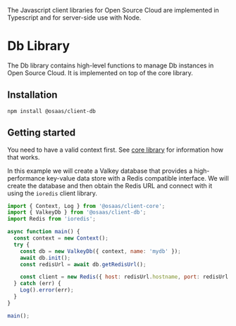 The Javascript client libraries for Open Source Cloud are implemented in Typescript and for server-side use with Node.

# Db Library

The Db library contains high-level functions to manage Db instances in Open Source Cloud. It is implemented on top of the core library.

## Installation

```
npm install @osaas/client-db
```

## Getting started

You need to have a valid context first. See [core library](./javascript.md) for information how that works.

In this example we will create a Valkey database that provides a high-performance key-value data store with a Redis compatible interface. We will create the database and then obtain the Redis URL and connect with it using the `ioredis` client library.

```javascript
import { Context, Log } from '@osaas/client-core';
import { ValkeyDb } from '@osaas/client-db';
import Redis from 'ioredis';

async function main() {
  const context = new Context();
  try {
    const db = new ValkeyDb({ context, name: 'mydb' });
    await db.init();
    const redisUrl = await db.getRedisUrl();

    const client = new Redis({ host: redisUrl.hostname, port: redisUrl.port });
  } catch (err) {
    Log().error(err);
  }
}

main();
```